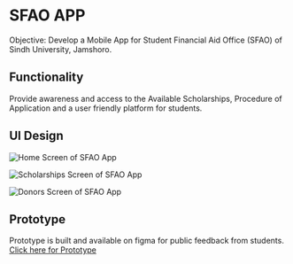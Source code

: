 # SFAO APP
Objective: Develop a Mobile App for Student Financial Aid Office (SFAO) of Sindh University, Jamshoro.

## Functionality 
Provide awareness and access to the Available Scholarships, Procedure of Application and a user friendly platform for students.

## UI Design
![Home Screen of SFAO App]('/assets/home-screen.png')

![Scholarships Screen of SFAO App]('/assets/scholarship-screen.png')

![Donors Screen of SFAO App]('/assets/donor-screen.png')

## Prototype
Prototype is built and available on figma for public feedback from students.
[Click here for Prototype](https://www.figma.com/proto/1ezq25GuufTUp2aSIFXBkm/UoS-SFAO-App?type=design&node-id=17-141&t=RSWYWJfBNbuPmv8u-1&scaling=scale-down&page-id=11%3A88&starting-point-node-id=17%3A141&mode=design)